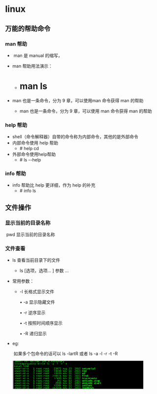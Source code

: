 # linux 



## 万能的帮助命令

### man 帮助

- ​	man 是 manual 的缩写，

- man 帮助用法演示：
  - # man ls

- man 也是一条命令，分为 9 章，可以使用man 命令获得 man 的帮助
  - man 也是⼀条命令，分为 9 章，可以使⽤ man 命令获得 man 的帮助

### help 帮助

- shell（命令解释器）⾃带的命令称为内部命令，其他的是外部命令
- 内部命令使用 help 帮助
  - \# help cd
- 外部命令使⽤help帮助
  - \# ls --help

### info 帮助

- info 帮助比 help 更详细，作为 help 的补充
  - \# info ls

## 文件操作

### 显示当前的目录名称

​		pwd 显示当前的目录名称

### 文件查看

- ls 查看当前目录下的文件
  - ls [选项，选项… ] 参数 … 

- 常用参数：

  - -l 长格式显示文件

    • -a 显示隐藏文件

    • -r 逆序显示

    • -t 按照时间顺序显示

    • -R 递归显示

- eg:

  ​     如果多个包命令的话可以 ls -lartR   或者 ls -a -l -r -t -R

    <img src="linux.assets/1587042480863.png" alt="1587042480863" style="zoom:60%;" />





